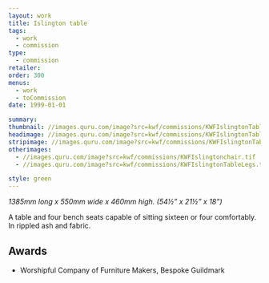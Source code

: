 ```yaml
---
layout: work
title: Islington table
tags:
  - work
  - commission
type:
  - commission
retailer:
order: 300
menus:
  - work
  - toCommission
date: 1999-01-01

summary:
thumbnail: //images.quru.com/image?src=kwf/commissions/KWFIslingtonTable.jpg&right=0.85313&left=0.225
headimage: //images.quru.com/image?src=kwf/commissions/KWFIslingtonTable.jpg
stripimage: //images.quru.com/image?src=kwf/commissions/KWFIslingtonTable.jpg&bottom=0.68&top=0.068&autocropfit=1
otherimages:
  - //images.quru.com/image?src=kwf/commissions/KWFIslingtonchair.tif
  - //images.quru.com/image?src=kwf/commissions/KWFIslingtonTableLegs.tif

style: green
---
```

_1385mm long x 550mm wide x 460mm high. (54&frac12;” x 21&frac12;” x 18”)_

A table and four bench seats capable of sitting sixteen or four comfortably. In rippled ash and fabric.

## Awards ##
- Worshipful Company of Furniture Makers, Bespoke Guildmark
